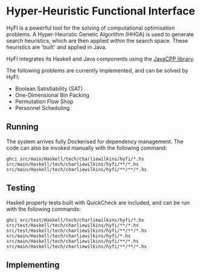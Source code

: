 # Hyper-Heuristic Functional Interface

HyFI is a powerful tool for the solving of computational optimisation problems.
A Hyper-Heuristic Genetic Algorithm (HHGA) is used to generate search heuristics,
which are then applied within the search space.
These heuristics are 'built' and applied in Java.

HyFI integrates its Haskell and Java components using the [JavaCPP library](https://github.com/bytedeco/javacpp).

The following problems are currently implemented, and can be solved by HyFI:

 - Boolean Satisfiability (SAT)
 - One-Dimensional Bin Packing
 - Permutation Flow Shop
 - Personnel Scheduling

## Running

The system arrives fully Dockerised for dependency management.
The code can also be invoked manually with the following command:

    ghci src/main/Haskell/tech/charliewilkins/hyfi/*.hs src/main/Haskell/tech/charliewilkins/hyfi/**/*.hs src/main/Haskell/tech/charliewilkins/hyfi/**/**/*.hs

## Testing
Haskell property tests built with QuickCheck are included,
and can be run with the following commands:

    ghci src/test/Haskell/tech/charliewilkins/hyfi/*.hs src/test/Haskell/tech/charliewilkins/hyfi/**/*.hs src/test/Haskell/tech/charliewilkins/hyfi/**/**/*.hs src/main/Haskell/tech/charliewilkins/hyfi/*.hs src/main/Haskell/tech/charliewilkins/hyfi/**/*.hs src/main/Haskell/tech/charliewilkins/hyfi/**/**/*.hs

## Implementing 
